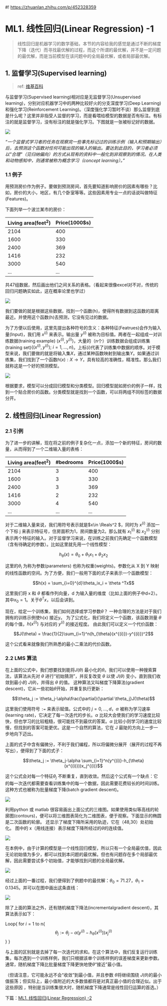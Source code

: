 #! https://zhuanlan.zhihu.com/p/452328359
# ML1. 线性回归(Linear Regression) -1

> 线性回归是机器学习的数学基础，本节的内容给我的感觉是通过不断的梯度下降（迭代）而寻找最优解的过程，而这个所谓的最优解，并不是一定问题的最优解，而是当前模型在该问题中的全局最优解，或者局部最优解。

## 1. 监督学习(Supervised learning)

> ref: [维基百科](https://zh.wikipedia.org/wiki/%E7%9B%91%E7%9D%A3%E5%AD%A6%E4%B9%A0)

与监督学习(Supervised learning)相对应是无监督学习(Unsupervised learning)，分别对应机器学习中的两种比较好火的分支深度学习(Deep Learning)和强化学习(Reinforcement Learning)。（深度强化学习暂时不谈）那么监督到底是什么呢？这里并非指受人监督的学习，而是看喂给模型的数据是否有标注。有标注的就是监督学习，没有标注的就是强化学习。下图就是一张被标记好的数据。

![ ](pics/labeling.jpg)

*“一个监督式学习者的任务在观察完一些事先标记过的训练示例（输入和预期输出）后，去预测这个函数对任何可能出现的输入的输出。要达到此目的，学习者必须以"合理"（见归纳偏向）的方式从现有的资料中一般化到非观察到的情况。在人类和动物感知中，则通常被称为概念学习（concept learning）。”* 

### 1.1 例子

用预测房价作为例子。要做到预测房间，首先要知道影响房价的因素有哪些？比如，房价的大小，地区，有几个卧室等等。这些因素用专业一点的话说叫做特征(Features)。

下面列举一个波兰某市的房价：

|Living area(feet$^2$)|Price(1000$s)|
|--                   |--           |
|2104                 |400          |
|1600                 |330          |
|2400                 |369          |
|1416                 |232          |
|3000                 |540          |
|...                  |...          |

共47组数据，然后画出他们之间关系的表格。（看起来很像excel对不对，传统的回归问题确实如此，这在概率论里也学过）

![ ](./pics/graph_pricevsarea.png)

我们要做的就是根据这些数据，找到一个函数(h)，使得所有数据到这函数的距离最近。并使用这个函数(h)去预测，它没有见过的数据。

为了方便以后使用，这里先提出各种符号的含义：各种特征(Featrues)会作为输入量(Input)，我们用 $x^{(i)}$ 来表示。输出量 $y^{(i)}$ 被称为目标值。两者在一起组成一对训练数据(training example) $(x^{(i)}, y^{(i)})$，大量的（n个）训练数据会组成训练集(training set)$\{(x^{(i)}, y^{(i)});\ i=1,...,n\}$。上标$(i)$代表了训练集中数据的顺序。对于模型来说，我们要做的就是将输入集$X$，通过某种函数映射到输出集$Y$。如果通过训练集，我们找到了一个函数$h(x):X\rightarrow Y$，具有较高的准确性，精准性。那么我们就称这是一个好的预测模型。

![ ](./pics/train_explain.png)

根据要求，模型可以分成回归模型和分类模型。回归模型就如房价的例子一样，找到一个贴合房价的函数。分类模型就是找到一个函数，可以将两组不同标签的数据分开。

## 2. 线性回归(Linear Regression)

### 2.1 引例

为了进一步的讲解，现在将之前的例子复杂化一点，添加一个新的特征，房间的数量，从而得到了一个二维输入量的表格：

|Living area(feet$^2$)|#bedrooms|Price(1000$s)|
|--                   |--       |--           |
|2104                 |3        |400          |
|1600                 |3        |330          |
|2400                 |3        |369          |
|1416                 |2        |232          |
|3000                 |4        |540          |
|...                  |...      |...          |

对于二维输入量来说，我们用符号表示就是$x\in \Reals^2 $，同时为 $x^{(i)}$ 添加一个下标 j 来表示特征号，住房面积为1，房间数量为2。那么就有 $x^{(i)}_1$ 和 $x^{(i)}_2$ 分别表示两个特征的输入。对于监督学习来说，在训练之前我们先确定一个函数模型（含有待确定的参数）。比如这里就先用一个线性模型：

$$h_{\theta}(x) = \theta_0 + \theta_1x_1 + \theta_2x_2$$

这里的$\theta_i$ 为称为参数(parameters) 也称为权重(weights)。参数化从 X 到 Y 映射的线性函数的空间。为了方便，我们一般用下面的式子来表示一个函数模型：

$$h(x) = \sum_{i=0}^{d}\theta_ix_i = \theta ^Tx$$

这里我们将 x 和 $\theta$ 都看作列向量，d 为输入量的维度（比如上面的例子中d=2）。其中$x_0 = 1$。关于$\theta ^Tx$，以后会讲到。

现在，给定一个训练集，我们如何选择或学习参数$\theta$？ 一种合理的方法是对于我们拥有的训练示例使h(x) 接近y。 为了公式化，我们将定义一个函数，该函数测量 $\theta$ 的每个值，$h(x^{(i)})$ 与对应的 $y^{(i)}$ 的接近程度。 由此我们可以定义一个代价函数：

$$J(\theta) = \frac{1}{2}\sum_{i=1}^n(h_{\theta}(x^{(i)})-y^{(i)})^2$$

这个公式看来就像我们所熟悉的最小二乘法的代价函数。

### 2.2 LMS 算法

在上面的公式中，我们想要找到能将$J(\theta)$ 最小化的$\theta$。我们可以使用一种搜索算法，该算法从先对 $\theta$ 进行“初始猜测”，并反复改变 $\theta$ 以使 $J(\theta)$ 变小，直到我们收敛到最小的 $J(\theta)$，并得出 $\theta$ 的值。 这种算法又叫梯度下降算法(gradient descent)，它从一些初始$\theta$开始，并重复执行更新：

$$\theta_j := \theta_j-\alpha\frac{\partial}{\partial \theta_j}J(\theta)$$

这里我们使用符号 `:=` 来表示赋值。公式中的 $j =0,...,d$，$\alpha$ 被称为学习速率(learning rate)，它决定了每一次迭代的步长。$\alpha$ 比较大会使我们的学习速度比较快，但也学习的比较粗糙，很可能找不到最优的答案。$\alpha$ 比较小则学习的速度比较慢，但找到的答案可能更优。这是一个自然的算法，它在 J 最陡的方向上一步一步地向下迈出。

上面的式子中含有偏微分，不利于我们编程，所以将偏微分展开（展开的过程不再写出），便得到了下面的式子：

$$\theta_j := \theta_j-\alpha \sum_{i=1}^n(y^{(i)}-h_{\theta}(x^{(i)}))x_j^{(i)}$$ 

这个公式会对每一个特征$\theta_j$ 不断重复，直到收敛。然后这个公式有一个缺点：它的每一次迭代都需要查看训练集中的每一个数据，因此需要花费较长的时间训练。这种方式也被称为批量梯度下降(batch gradient descent)。

![ ](./pics/3D_gradient_desent_example.png)

利用python 或 matlab 很容易画出上面公式的三维图。如果使用类似等高线的轮廓图(contours)，便可以将三维图表简化为二维图表，便于观察。下面显示的椭圆是二次函数的轮廓。 还显示了梯度下降所采用的轨迹，它在（48,30）处初始化。 图中的 x（用线连接）表示梯度下降所经过的$\theta$的连续值。

![ ](pics/gradient_descent_example.png)

在本例中，由于计算的模型是一个线性回归模型，所以只有一个全局最优值，因此无论初始值为多少，都可以找到本问题的最优解。但也有问题存在多个局部最优解，因此需要尝试多个初始值，才能够找到问题的全局最优解。

![ ](pics/global_opt.png)

经过上面的一番过程，我们便得到了例题中的最优解：$\theta_0 = 71
.27$，$\theta_1 = 0.1345$。并可以在图中画出这条直线：

![ ](pics/ans2eg1.png)

除了上面的算法之外，还有随机梯度下降法(incrementalgradient descent)，其算法表示如下：

Loop{
    for $i=1$ to n{
$$\theta_j := \theta_j-\alpha (y^{(i)}-h_{\theta}(x^{(i)}))x_j^{(i)}$$ 
    }
}

与上面的区别就是去掉了每一次迭代的求和。在这个算法中，我们反复运行训练集，每次遇到一个训练样例，我们只根据该单个训练样例的误差梯度来更新参数。通常，随机梯度下降比批量梯度下降更快地使$\theta$“接近”最小值。 

（但请注意，它可能永远不会“收敛”到最小值，并且参数 $\theta$将继续围绕 $J(\theta)$的最小值振荡；但实际上，最小值附近的大多数值都将是对真正最小值的合理近似。出于这些原因 ，特别是当训练集很大时，随机梯度下降通常是线性回归运算的首选。）

下篇：[ML1. 线性回归(Linear Regression) -2](https://zhuanlan.zhihu.com/p/454983290)